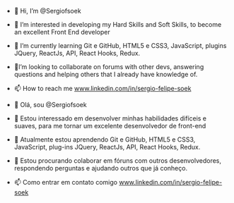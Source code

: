 - 👋 Hi, I’m @Sergiofsoek
- 👀 I’m interested in developing my Hard Skills and Soft Skills, to become an excellent Front End developer
- 🌱 I’m currently learning  Git e  GitHub, HTML5 e CSS3, JavaScript,  plugins JQuery, ReactJs, API, React Hooks, Redux.
- 💞️I’m looking to collaborate on forums with other devs, answering questions and helping others that I already have knowledge of.
- 📫 How to reach me  www.linkedin.com/in/sergio-felipe-soek

- 👋 Olá, sou @Sergiofsoek
- 👀 Estou interessado em desenvolver minhas habilidades difíceis e suaves, para me tornar um excelente desenvolvedor de front-end
- 🌱 Atualmente estou aprendendo Git e GitHub, HTML5 e CSS3, JavaScript, plug-ins JQuery, ReactJs, API, React Hooks, Redux.
- 💞️ Estou procurando colaborar em fóruns com outros desenvolvedores, respondendo perguntas e ajudando outros que já conheço.
- 📫 Como entrar em contato comigo www.linkedin.com/in/sergio-felipe-soek
<!---
Sergiofsoek/Sergiofsoek is a ✨ special ✨ repository because its `README.md` (this file) appears on your GitHub profile.
You can click the Preview link to take a look at your changes.
--->
